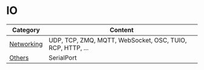 # IO

| Category | Content |
|---|---|
| [Networking](networking.md) | UDP, TCP, ZMQ, MQTT, WebSocket, OSC, TUIO, RCP, HTTP, ... | 
| [Others](other-io.md) | SerialPort |